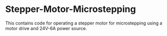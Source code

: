 # Stepper-Motor-Microstepping
This contains code for operating a stepper motor for microstepping using a motor drive and 24V-6A power source.
